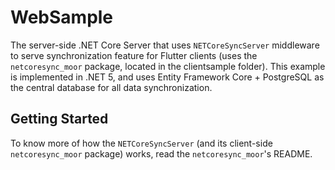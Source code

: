 # WebSample

The server-side .NET Core Server that uses `NETCoreSyncServer` middleware to serve synchronization feature for Flutter clients (uses the `netcoresync_moor` package, located in the clientsample folder). This example is implemented in .NET 5, and uses Entity Framework Core + PostgreSQL as the central database for all data synchronization.

## Getting Started

To know more of how the `NETCoreSyncServer` (and its client-side `netcoresync_moor` package) works, read the `netcoresync_moor`'s README.